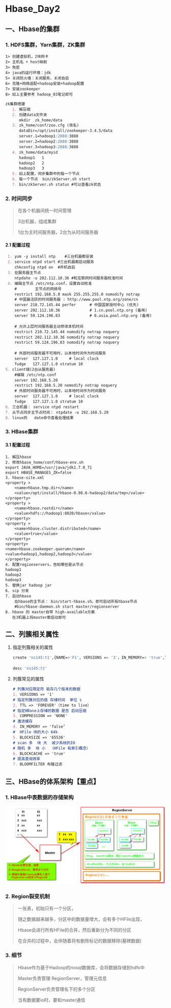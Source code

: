 # Hbase_Day2

## 一、Hbase的集群

### 1. HDFS集群，Yarn集群，ZK集群

```	
1> 创建虚拟机，2块网卡
2> 主机名 + host映射
3> 免密
4> java的运行环境：jdk
5> 关闭防火墙：关闭服务，关闭自启
6> 克隆+网络适配+hadoop安装+hadoop配置
7> 安装zookeeper
8> 如上主要参考 hadoop_03笔记即可
```

```markdown
zk集群搭建
   1. 解压缩
   2. 创建data文件夹
      mkdir  zk_home/data
   3. zk_home/conf/zoo.cfg (改名)
      dataDir=/opt/install/zookeeper-3.4.5/data
      server.1=hadoop1:2888:3888
      server.2=hadoop2:2888:3888
      server.3=hadoop3:2888:3888    
   4. zk_home/data/myid
      hadoop1   1
      hadoop2   2
      hadoop3   3
   5. 如上配置，同步集群中的每一个节点
   6. 每一个节点  bin/zkServer.sh start
   7. bin/zkServer.sh status #可以查看zk状态
```
### 2. 时间同步

> 在各个机器间统一时间管理
>
> 3台机器，组成集群
>
> 1台为主时间服务器，2台为从时间服务器

#### 2.1 配置过程

```markdown
 1. yum -y install ntp    #三台机器都安装
 2. service ntpd start #三台机器都启动服务
    chkconfig ntpd on  #开机自启
 3. 在服务器主节点
    ntpdate -u 202.112.10.36 #和互联网时间服务器校准时间
 4. 编辑主节点 /etc/ntp.conf，设置自动校准
    #        主节点的网络号
    restrict 192.168.5.0 mask 255.255.255.0 nomodify notrap
    # 中国最活跃的时间服务器 : http://www.pool.ntp.org/zone/cn
    server 210.72.145.44 perfer      # 中国国家授时中心 (优先)
    server 202.112.10.36             # 1.cn.pool.ntp.org (备用)
    server 59.124.196.83             # 0.asia.pool.ntp.org (备用)

    # 允许上层时间服务器主动修改本机时间
    restrict 210.72.145.44 nomodify notrap noquery
    restrict 202.112.10.36 nomodify notrap noquery
    restrict 59.124.196.83 nomodify notrap noquery

    # 外部时间服务器不可用时，以本地时间作为时间服务
    server  127.127.1.0     # local clock
    fudge   127.127.1.0 stratum 10
5. client端(2台从服务器)
	#编辑 /etc/ntp.conf
    server 192.168.5.20
    restrict 192.168.5.20 nomodify notrap noquery
    # 外部时间服务器不可用时，以本地时间作为时间服务
    server  127.127.1.0     # local clock
    fudge   127.127.1.0 stratum 10
6. 三台机器： service ntpd restart
7. 从节点同步主节点时间： ntpdate -u 192.168.5.20
8. linux的	date命令查看处理结果
```

### 3. HBase集群

#### 3.1 配置过程

``` 
1. 解压hbase
2. 修改hbase_home/conf/hbase-env.sh
export JAVA_HOME=/usr/java/jdk1.7.0_71
export HBASE_MANAGES_ZK=false
3. hbase-site.xml
<property >
    <name>hbase.tmp.dir</name>
    <value>/opt/install/hbase-0.98.6-hadoop2/data/tmp</value>
</property>
<property >
    <name>hbase.rootdir</name>
    <value>hdfs://hadoop1:8020/hbase</value> 
</property>
<property >
    <name>hbase.cluster.distributed</name>
    <value>true</value>
</property>
<property>
<name>hbase.zookeeper.quorum</name>
<value>hadoop1,hadoop2,hadoop3</value>
</property>
4. 配置regionservers，告知哪些是从节点
hadoop1
hadoop2
hadoop3
5. 替换jar hadoop jar
6. scp 分发
7. 启动hbase
    在hbase的主节点： bin/start-hbase.sh。即可启动所有hbase节点
    #bin/hbase-daemon.sh start master/regionserver
8. hbase 的 master自带 high-available方案
   在3机器上将master都启动即可
```
## 二、列簇相关属性

1. 指定列簇相关的属性

   ```sh
   create 'ns145:t1',{NAME=>'F1', VERSIONS => '3'，IN_MEMORY=> 'true',TTL=>'10'}
   
   desc 'ns145:t1'
   ```

2. 列簇常见的属性

   ```markdown
   # 列簇对应限定符 能存几个版本的数据
   1. VERSIONS => '1'
   # 指定列簇对应的值 存储时间  单位 s
   2. TTL => 'FOREVER'（time to live）
   # 指定HBase上存储的数据 是否 启动压缩
   3. COMPRESSION => 'NONE'
   # 激进缓存
   4. IN_MEMORY => 'false’  
   #  HFile 块的大小 64k 
   5. BLOCKSIZE => '65536'
   # scan 多  块 大  减少系统的IO
   # 随机 多  块 小  （HFile 有索引概念）
   6. BLOCKCACHE => 'true'
   # 提高查询效率
   7. BLOOMFILTER 布隆过滤
   ```

## 三、HBase的体系架构【重点】

### 1. HBase中表数据的存储架构

 ![hbase结构](https://github.com/DeerKing007/BIG-Data_Notes/blob/master/HBase/png/hbase结构.png)

### 2. Region裂变机制

> 一张表，初始只有一个分区，
>
> 随之数据越来越多，分区中的数据量增大，会有多个HFile出现，
>
> Hbase会进行所有HFile的合并，然后重新分为不同的分区
>
> 在合并的过程中，会伴随着将有删除标记的数据移除(墓碑数据)

### 3. 细节

> Hbase作为基于Hadoop的nosql数据库，会将数据存储到hdfs中
>
> Master负责管理 RegionServer，管理元信息
>
> RegionServer负责管理名下的多个分区
>
> 当有数据要io时，要和master通信


